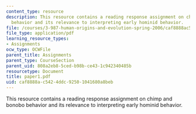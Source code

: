 ```yaml
---
content_type: resource
description: This resource contains a reading response assignment on chimp and bonobo
  behavior and its relevance to interpreting early hominid behavior.
file: /courses/3-987-human-origins-and-evolution-spring-2006/caf8888ac5424ddc92501041680a8beb_paper1.pdf
file_type: application/pdf
learning_resource_types:
- Assignments
ocw_type: OCWFile
parent_title: Assignments
parent_type: CourseSection
parent_uid: 808a2eb8-5ced-b98b-ce43-1c942340485b
resourcetype: Document
title: paper1.pdf
uid: caf8888a-c542-4ddc-9250-1041680a8beb
---
```

This resource contains a reading response assignment on chimp and bonobo behavior and its relevance to interpreting early hominid behavior.

